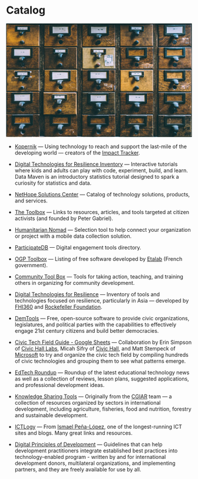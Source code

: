 # Catalog

![catalog](../images/catalog.jpg)

* [Kopernik](https://kopernik.info) — Using technology to reach and support the last-mile of the developing world — creators of the [Impact Tracker](http://impacttrackertech.kopernik.info).

* [Digital Technologies for Resilience Inventory](https://sites.google.com/view/digitaltech4resilience/inventory) — Interactive tutorials where kids and adults can play with code, experiment, build, and learn. Data Maven is an introductory statistics tutorial designed to spark a curiosity for statistics and data.

* [NetHope Solutions Center](https://solutionscenter.nethope.org) — Catalog of technology solutions, products, and services.

* [The Toolbox](http://www.thetoolbox.org) — Links to resources, articles, and tools targeted at citizen activists \(and founded by Peter Gabriel\).

* [Humanitarian Nomad](https://humanitarian-nomad.org/online-selection-tool) — Selection tool to help connect your organization or project with a mobile data collection solution.

* [ParticipateDB](http://www.participatedb.com) — Digital engagement tools directory.

* [OGP Toolbox](https://ogptoolbox.org) — Listing of free software developed by [Etalab](https://www.etalab.gouv.fr) \(French government\).

* [Community Tool Box](http://ctb.ku.edu) — Tools for taking action, teaching, and training others in organizing for community development.

* [Digital Technologies for Resilience](https://sites.google.com/view/digitaltech4resilience/home) — Inventory of tools and technologies focused on resilience, particularly in Asia — developed by [FHI360](https://www.fhi360.org) and [Rockefeller Foundation](https://www.rockefellerfoundation.org).

* [DemTools](https://dem.tools) — Free, open-source software to provide civic organizations, legislatures, and political parties with the capabilities to effectively engage 21st century citizens and build better democracies.

* [Civic Tech Field Guide - Google Sheets](https://docs.google.com/spreadsheets/d/1FzmvVAKOOFdixCs7oz88cz9g1fFPHDlg0AHgHCwhf4A/edit#gid=0) — Collaboration by Erin Simpson of [Civic Hall Labs](https://www.civichalllabs.org), Micah Sifry of [Civic Hall](https://civichall.org), and Matt Stempeck of [Microsoft](https://www.microsoft.com) to try and organize the civic tech field by compiling hundreds of civic technologies and grouping them to see what patterns emerge.

* [EdTech Roundup](http://www.edtechroundup.org/) — Roundup of the latest educational technology news as well as a collection of reviews, lesson plans, suggested applications, and professional development ideas.

* [Knowledge Sharing Tools](http://www.kstoolkit.org) — Originally from the [CGIAR](https://www.cgiar.org/) team — a collection of resources organized by sectors in international development, including agriculture, fisheries, food and nutrition, forestry and sustainable development.

* [ICTLogy](http://ictlogy.net) — From [Ismael Peña-López](http://ictlogy.net/about-me/), one of the longest-running ICT sites and blogs. Many great links and resources.

* [Digital Principles of Development](https://digitalprinciples.org) — Guidelines that can help development practitioners integrate established best practices into technology-enabled program - written by and for international development donors, multilateral organizations, and implementing partners, and they are freely available for use by all.



